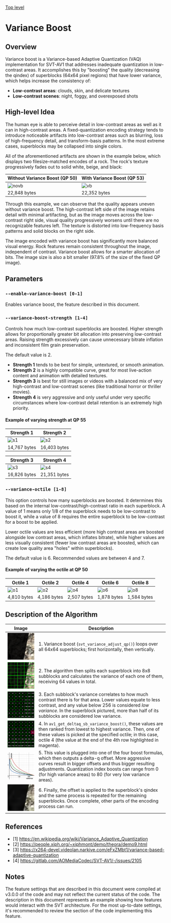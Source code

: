 [Top level](../README.md)

# Variance Boost

## Overview

Variance boost is a Variance-based Adaptive Quantization (VAQ) implementation for SVT-AV1 that addresses inadequate quantization in low-contrast areas. It accomplishes this by "boosting" the quality (decreasing the qindex) of superblocks (64x64 pixel regions) that have lower variance, which helps increase the consistency of:

- **Low-contrast areas**: clouds, skin, and delicate textures
- **Low-contrast scenes**: night, foggy, and overexposed shots

## High-level Idea

The human eye is able to perceive detail in low-contrast areas as well as it can in high-contrast areas. A fixed-quantization encoding strategy tends to introduce noticeable artifacts into low-contrast areas such as blurring, loss of high-frequency detail, and transform-basis patterns. In the most extreme cases, superblocks may be collapsed into single colors.

All of the aforementioned artifacts are shown in the example below, which displays two filesize-matched encodes of a rock. The rock's texture progressively fades out to solid white, beige, and black:

| Without Variance Boost (QP 50)           | With Variance Boost (QP 53)       |
|------------------------------------------|-----------------------------------|
| ![novb](./img/vb_rock_novb_qp50.avif)    | ![vb](./img/vb_rock_vb_qp53.avif) |
| 22,848 bytes                             | 22,352 bytes                      |

Through this example, we can observe that the quality appears uneven without variance boost. The high-contrast left side of the image retains detail with minimal artifacting, but as the image moves across the low-contrast right side, visual quality progressively worsens until there are no recognizable features left. The texture is distorted into low-frequency basis patterns and solid blocks on the right side.

The image encoded with variance boost has significantly more balanced visual energy. Rock features remain consistent throughout the image, independent of contrast. Variance boost allows for a smarter allocation of bits. The image size is also a bit smaller (97.8% of the size of the fixed QP image).

## Parameters

### `--enable-variance-boost [0-1]`

Enables variance boost, the feature described in this document.

### `--variance-boost-strength [1-4]`

Controls how much low-contrast superblocks are boosted. Higher strength allows for proportionally greater bit allocation into preserving low-contrast areas. Raising strength excessively can cause unnecessary bitrate inflation and inconsistent film grain preservation.

The default value is 2.

- **Strength 1** tends to be best for simple, untextured, or smooth animation.
- **Strength 2** is a highly compatible curve, great for most live-action content and animation with detailed textures.
- **Strength 3** is best for still images or videos with a balanced mix of very high-contrast and low-contrast scenes (like traditional horror or thriller movies).
- **Strength 4** is very aggressive and only useful under very specific circumstances where low-contrast detail retention is an extremely high priority.

#### Example of varying strength at QP 55

|    Strength 1    |    Strength 2    |
| ---------------- | ---------------- |
| ![s1](./img/vb_rock_strength_s1.avif) |![s2](./img/vb_rock_strength_s2.avif) |
| 14,767 bytes     | 16,403 bytes     |

|    Strength 3    |    Strength 4    |
| ---------------- | ---------------- |
 ![s3](./img/vb_rock_strength_s3.avif) |![s4](./img/vb_rock_strength_s4.avif) |
16,826 bytes     | 21,351 bytes     |

### `--variance-octile [1-8]`

This option controls how many superblocks are boosted. It determines this based on the internal low-contrast/high-contrast ratio in each superblock. A value of 1 means only 1/8 of the superblock needs to be low-contrast to boost it, while a value of 8 requires the entire superblock to be low-contrast for a boost to be applied.

Lower octile values are less efficient (more high contrast areas are boosted alongside low contrast areas, which inflates bitrate), while higher values are less visually consistent (fewer low contrast areas are boosted, which can create low quality area "holes" within superblocks).

The default value is 6. Recommended values are between 4 and 7.

#### Example of varying the octile at QP 50

|    Octile 1    |    Octile 2    |    Octile 4    |    Octile 6    |    Octile 8    |
| -------------- | -------------- | -------------- | -------------- | -------------- |
| ![o1](./img/vb_rock_octile_o1.avif) |![o2](./img/vb_rock_octile_o2.avif) | ![o4](./img/vb_rock_octile_o4.avif) |![o6](./img/vb_rock_octile_o6.avif) | ![o8](./img/vb_rock_octile_o8.avif)|
| 4,810 bytes    | 4,186 bytes    | 2,507 bytes    | 1,878 bytes    | 1,584 bytes    |

## Description of the Algorithm

|Image|Description|
|-|-|
|![orig](./img/vb_rock_sb_orig.webp)  | 1. Variance boost (`svt_variance_adjust_qp()`) loops over all 64x64 superblocks; first horizontally, then vertically. |
|![grid](./img/vb_rock_sb_grid.webp)  | 2. The algorithm then splits each superblock into 8x8 subblocks and calculates the variance of each one of them, receiving 64 values in total. |
|![var](./img/vb_rock_sb_var.webp)    | 3. Each subblock's variance correlates to how much contrast there is for that area. Lower values equate to less contrast, and any value below 256 is considered *low variance*. In the superblock pictured, more than half of its subblocks are considered low variance.  |
|![ord](./img/vb_rock_sb_var_ord.webp)| 4. In `av1_get_deltaq_sb_variance_boost()`, these values are then ranked from lowest to highest variance. Then, one of these values is picked at the specified octile; in this case, octile 4 (the value at the end of the 4th row highlighted in magenta). |
|![strength](./img/vb_strength.webp)  | 5. This value is plugged into one of the four boost formulas, which then outputs a delta-q offset. More aggressive curves result in bigger offsets and thus bigger resulting adjustments. Quantization index boosts can range from 0 (for high variance areas) to 80 (for very low variance areas). |
|![enc](./img/vb_rock_sb_enc.webp)    | 6. Finally, the offset is applied to the superblock's qindex and the same process is repeated for the remaining superblocks. Once complete, other parts of the encoding process can run. |

## References

- \[1\] https://en.wikipedia.org/wiki/Variance_Adaptive_Quantization
- \[2\] https://people.xiph.org/~xiphmont/demo/theora/demo9.html
- \[3\] https://x264-devel.videolan.narkive.com/eFxZMbt1/variance-based-adaptive-quantization
- \[4\] https://gitlab.com/AOMediaCodec/SVT-AV1/-/issues/2105

## Notes

The feature settings that are described in this document were compiled at
v3.0.0 of the code and may not reflect the current status of the code. The
description in this document represents an example showing how features would
interact with the SVT architecture. For the most up-to-date settings, it's
recommended to review the section of the code implementing this feature.
